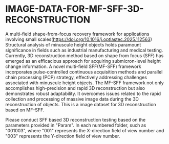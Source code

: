 # IMAGE-DATA-FOR-MF-SFF-3D-RECONSTRUCTION
A multi-field shape-from-focus recovery framework for applications involving small scales(https://doi.org/10.1016/j.optlastec.2025.112563)
Structural analysis of minuscule height objects holds paramount significance in fields such as industrial manufacturing and medical testing. Currently, 3D reconstruction method based on shape from focus (SFF) has emerged as an efficacious approach for acquiring submicron-level height change information. A novel multi-field SFF(MF-SFF) framework incorporates pulse-controlled continuous acquisition methods and parallel chain processing (PCP) strategy, effectively addressing challenges associated with minuscule height objects. The MF-SFF framework not only accomplishes high-precision and rapid 3D reconstruction but also demonstrates robust adaptability. It overcomes issues related to the rapid collection and processing of massive image data during the 3D reconstruction of objects. This is a image dataset for 3D reconstruction based on MF-SFF.

Please conduct SFF based 3D reconstruction testing based on the parameters provided in "Param". In each numbered folder, such as "001003", where "001" represents the X-direction field of view number and "003" represents the Y-direction field of view number.
